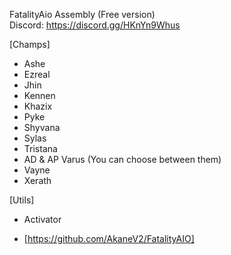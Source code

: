 FatalityAio Assembly (Free version)   
Discord: https://discord.gg/HKnYn9Whus

[Champs]
- Ashe
- Ezreal
- Jhin
- Kennen
- Khazix
- Pyke
- Shyvana
- Sylas
- Tristana
- AD & AP Varus (You can choose between them)
- Vayne
- Xerath

[Utils]
- Activator

* [https://github.com/AkaneV2/FatalityAIO]
